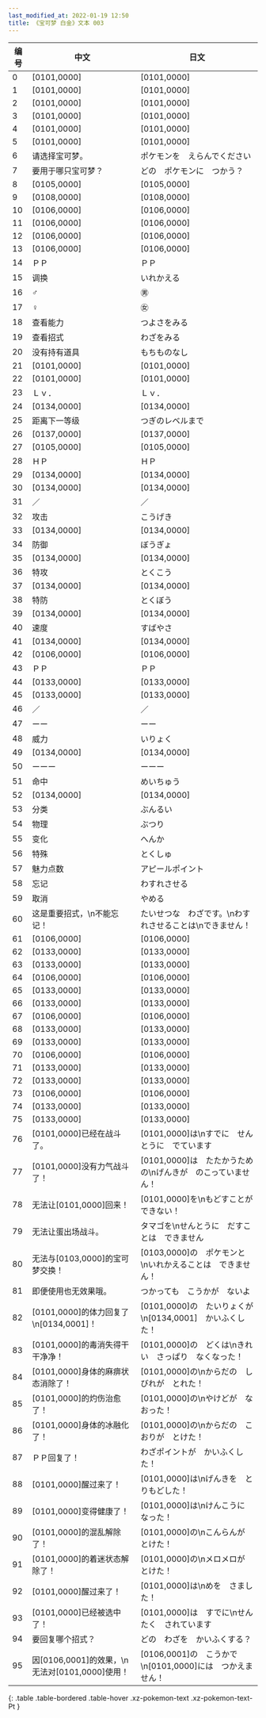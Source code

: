 ```yaml
---
last_modified_at: 2022-01-19 12:50
title: 《宝可梦 白金》文本 003
---
```

| 编号 | 中文 | 日文 |
| ---- | ---- | ---- |
| 0 | [0101,0000] | [0101,0000] |
| 1 | [0101,0000] | [0101,0000] |
| 2 | [0101,0000] | [0101,0000] |
| 3 | [0101,0000] | [0101,0000] |
| 4 | [0101,0000] | [0101,0000] |
| 5 | [0101,0000] | [0101,0000] |
| 6 | 请选择宝可梦。 | ポケモンを　えらんでください |
| 7 | 要用于哪只宝可梦？ | どの　ポケモンに　つかう？ |
| 8 | [0105,0000] | [0105,0000] |
| 9 | [0108,0000] | [0108,0000] |
| 10 | [0106,0000] | [0106,0000] |
| 11 | [0106,0000] | [0106,0000] |
| 12 | [0106,0000] | [0106,0000] |
| 13 | [0106,0000] | [0106,0000] |
| 14 | ＰＰ | ＰＰ |
| 15 | 调换 | いれかえる |
| 16 | ♂ | ㊚ |
| 17 | ♀ | ㊛ |
| 18 | 查看能力 | つよさをみる |
| 19 | 查看招式 | わざをみる |
| 20 | 没有持有道具 | もちものなし |
| 21 | [0101,0000] | [0101,0000] |
| 22 | [0101,0000] | [0101,0000] |
| 23 | Ｌｖ． | Ｌｖ． |
| 24 | [0134,0000] | [0134,0000] |
| 25 | 距离下一等级 | つぎのレベルまで |
| 26 | [0137,0000] | [0137,0000] |
| 27 | [0105,0000] | [0105,0000] |
| 28 | ＨＰ | ＨＰ |
| 29 | [0134,0000] | [0134,0000] |
| 30 | [0134,0000] | [0134,0000] |
| 31 | ／ | ／ |
| 32 | 攻击 | こうげき |
| 33 | [0134,0000] | [0134,0000] |
| 34 | 防御 | ぼうぎょ |
| 35 | [0134,0000] | [0134,0000] |
| 36 | 特攻 | とくこう |
| 37 | [0134,0000] | [0134,0000] |
| 38 | 特防 | とくぼう |
| 39 | [0134,0000] | [0134,0000] |
| 40 | 速度 | すばやさ |
| 41 | [0134,0000] | [0134,0000] |
| 42 | [0106,0000] | [0106,0000] |
| 43 | ＰＰ | ＰＰ |
| 44 | [0133,0000] | [0133,0000] |
| 45 | [0133,0000] | [0133,0000] |
| 46 | ／ | ／ |
| 47 | ーー | ーー |
| 48 | 威力 | いりょく |
| 49 | [0134,0000] | [0134,0000] |
| 50 | ーーー | ーーー |
| 51 | 命中 | めいちゅう |
| 52 | [0134,0000] | [0134,0000] |
| 53 | 分类 | ぶんるい |
| 54 | 物理 | ぶつり |
| 55 | 变化 | へんか |
| 56 | 特殊 | とくしゅ |
| 57 | 魅力点数 | アピールポイント |
| 58 | 忘记 | わすれさせる |
| 59 | 取消 | やめる |
| 60 | 这是重要招式，\n不能忘记！ | たいせつな　わざです。\nわすれさせることは\nできません！ |
| 61 | [0106,0000] | [0106,0000] |
| 62 | [0133,0000] | [0133,0000] |
| 63 | [0133,0000] | [0133,0000] |
| 64 | [0106,0000] | [0106,0000] |
| 65 | [0133,0000] | [0133,0000] |
| 66 | [0133,0000] | [0133,0000] |
| 67 | [0106,0000] | [0106,0000] |
| 68 | [0133,0000] | [0133,0000] |
| 69 | [0133,0000] | [0133,0000] |
| 70 | [0106,0000] | [0106,0000] |
| 71 | [0133,0000] | [0133,0000] |
| 72 | [0133,0000] | [0133,0000] |
| 73 | [0106,0000] | [0106,0000] |
| 74 | [0133,0000] | [0133,0000] |
| 75 | [0133,0000] | [0133,0000] |
| 76 | [0101,0000]已经在战斗了。 | [0101,0000]は\nすでに　せんとうに　でています |
| 77 | [0101,0000]没有力气战斗了！ | [0101,0000]は　たたかうための\nげんきが　のこっていません！ |
| 78 | 无法让[0101,0000]回来！ | [0101,0000]を\nもどすことが　できない！ |
| 79 | 无法让蛋出场战斗。 | タマゴを\nせんとうに　だすことは　できません |
| 80 | 无法与[0103,0000]的宝可梦交换！ | [0103,0000]の　ポケモンと　\nいれかえることは　できません！ |
| 81 | 即便使用也无效果哦。 | つかっても　こうかが　ないよ |
| 82 | [0101,0000]的体力回复了\n[0134,0001]！ | [0101,0000]の　たいりょくが\n[0134,0001]　かいふくした！ |
| 83 | [0101,0000]的毒消失得干干净净！ | [0101,0000]の　どくは\nきれい　さっぱり　なくなった！ |
| 84 | [0101,0000]身体的麻痹状态消除了！ | [0101,0000]の\nからだの　しびれが　とれた！ |
| 85 | [0101,0000]的灼伤治愈了！ | [0101,0000]の\nやけどが　なおった！ |
| 86 | [0101,0000]身体的冰融化了！ | [0101,0000]の\nからだの　こおりが　とけた！ |
| 87 | ＰＰ回复了！ | わざポイントが　かいふくした！　 |
| 88 | [0101,0000]醒过来了！ | [0101,0000]は\nげんきを　とりもどした！ |
| 89 | [0101,0000]变得健康了！ | [0101,0000]は\nけんこうに　なった！ |
| 90 | [0101,0000]的混乱解除了！ | [0101,0000]の\nこんらんが　とけた！ |
| 91 | [0101,0000]的着迷状态解除了！ | [0101,0000]の\nメロメロが　とけた！ |
| 92 | [0101,0000]醒过来了！ | [0101,0000]は\nめを　さました！ |
| 93 | [0101,0000]已经被选中了！ | [0101,0000]は　すでに\nせんたく　されています |
| 94 | 要回复哪个招式？ | どの　わざを　かいふくする？ |
| 95 | 因[0106,0001]的效果，\n无法对[0101,0000]使用！ | [0106,0001]の　こうかで\n[0101,0000]には　つかえません！ |
{: .table .table-bordered .table-hover .xz-pokemon-text .xz-pokemon-text-Pt }